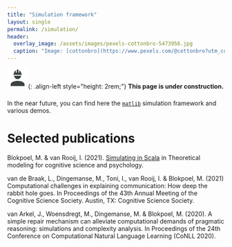 ```yaml
---
title: "Simulation framework"
layout: single
permalink: /simulation/
header:
  overlay_image: /assets/images/pexels-cottonbro-5473956.jpg
  caption: "Image: [cottonbro](https://www.pexels.com/@cottonbro?utm_content=attributionCopyText&utm_medium=referral&utm_source=pexels)"
---
```


![image-left](/assets/images/account-hard-hat.png){: .align-left style="height: 2rem;"} <span style="line-height: 2rem;">**This page is under construction.**</span>

In the near future, you can find here the [```matlib```](https://github.com/markblokpoel/mathlib) simulation framework and various demos.

# Selected publications

Blokpoel, M. & van Rooij, I. (2021). [Simulating in Scala](https://computationalcognitivescience.github.io/lovelace/content/part3) in Theoretical modeling for cognitive science and psychology.

van de Braak, L., Dingemanse, M., Toni, I., van Rooij, I. & Blokpoel, M. (2021) Computational challenges in explaining communication: How deep the rabbit hole goes. In Proceedings of the 43th Annual Meeting of the Cognitive Science Society. Austin, TX: Cognitive Science Society.

van Arkel, J., Woensdregt, M., Dingemanse, M. & Blokpoel, M. (2020). A simple repair mechanism can alleviate computational demands of pragmatic reasoning: simulations and complexity analysis. In Proceedings of the 24th Conference on Computational Natural Language Learning (CoNLL 2020).
